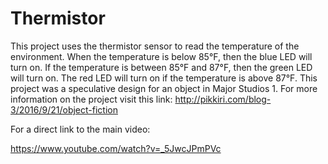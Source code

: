 # Thermistor

This project uses the thermistor sensor to read the temperature of the environment. When the temperature is below 85°F, then the blue LED will turn on. If the temperature is between 85°F and 87°F, then the green LED will turn on. The red LED will turn on if the temperature is above 87°F. This project was a speculative design for an object in Major Studios 1. For more information on the project visit this link:
http://pikkiri.com/blog-3/2016/9/21/object-fiction

For a direct link to the main video:

https://www.youtube.com/watch?v=_5JwcJPmPVc